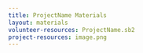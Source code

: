 ```yaml
---
title: ProjectName Materials
layout: materials
volunteer-resources: ProjectName.sb2
project-resources: image.png
---
```

